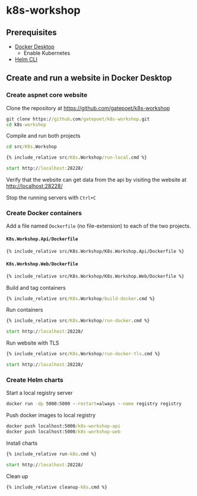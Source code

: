 # k8s-workshop

## Prerequisites

- [Docker Desktop](https://www.docker.com/products/docker-desktop)
  - Enable Kubernetes
- [Helm CLI](https://helm.sh/docs/intro/install/#from-chocolatey-windows)

## Create and run a website in Docker Desktop

### Create aspnet core website

Clone the repository at <https://github.com/gatepoet/k8s-workshop>

```cmd
git clone https://github.com/gatepoet/k8s-workshop.git
cd k8s-workshop
```

Compile and run both projects

```cmd
cd src/K8s.Workshop

{% include_relative src/K8s.Workshop/run-local.cmd %}

start http://localhost:28228/
```

Verify that the website can get data from the api by visiting the website at <http://localhost:28228/>

Stop the running servers with `Ctrl+C`

### Create Docker containers

Add a file named `Dockerfile` (no file-extension) to each of the two projects.

#### `K8s.Workshop.Api/Dockerfile`

```dockerfile
{% include_relative src/K8s.Workshop/K8s.Workshop.Api/Dockerfile %}
```

#### `K8s.Workshop.Web/Dockerfile`

```dockerfile
{% include_relative src/K8s.Workshop/K8s.Workshop.Web/Dockerfile %}
```

Build and tag containers

```cmd
{% include_relative src/K8s.Workshop/build-docker.cmd %}
```

Run containers

```cmd
{% include_relative src/K8s.Workshop/run-docker.cmd %}

start http://localhost:28228/
```

Run website with TLS

```cmd
{% include_relative src/K8s.Workshop/run-docker-tls.cmd %}

start http://localhost:28228/
```

### Create Helm charts

Start a local registry server

```cmd
docker run -dp 5000:5000 --restart=always --name registry registry
```

Push docker images to local registry

```cmd
docker push localhost:5000/k8s-workshop-api
docker push localhost:5000/k8s-workshop-web
```

Install charts

```cmd
{% include_relative run-k8s.cmd %}

start http://localhost:28228/
```

Clean up

```cmd
{% include_relative cleanup-k8s.cmd %}
```
